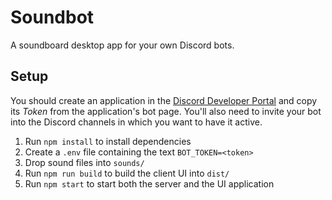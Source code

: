 # Soundbot

A soundboard desktop app for your own Discord bots.

## Setup

You should create an application in the [Discord Developer Portal](https://discord.com/developers/applications) and copy its *Token* from the application's bot page. You'll also need to invite your bot into the Discord channels in which you want to have it active.

1. Run `npm install` to install dependencies
2. Create a `.env` file containing the text `BOT_TOKEN=<token>`
3. Drop sound files into `sounds/`
4. Run `npm run build` to build the client UI into `dist/`
5. Run `npm start` to start both the server and the UI application
